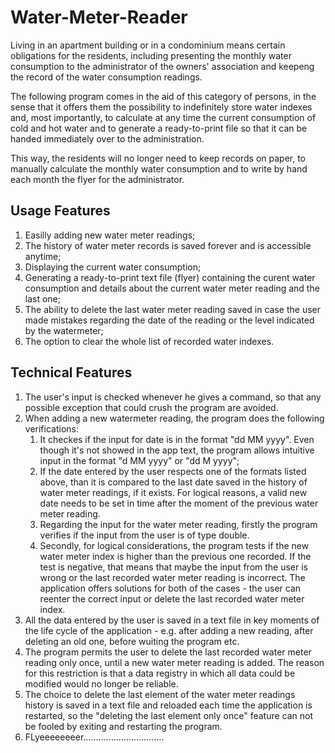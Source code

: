 # Water-Meter-Reader
Living in an apartment building or in a condominium means certain obligations for the residents, including presenting the monthly water consumption to the administrator of the owners' association and keepeng the record of the water consumption readings.

The following program comes in the aid of this category of persons, in the sense that it offers them the possibility to indefinitely store water indexes and, most importantly, to calculate at any time the current consumption of cold and hot water and to generate a ready-to-print file so that it can be handed immediately over to the administration.

This way, the residents will no longer need to keep records on paper, to manually calculate the monthly water consumption and to write by hand each month the flyer for the administrator.

## Usage Features
1. Easilly adding new water meter readings;
2. The history of water meter records is saved forever and is accessible anytime;
3. Displaying the current water consumption;
4. Generating a ready-to-print text file (flyer) containing the curent water consumption and details about the current water meter reading and the last one;
5. The ability to delete the last water meter reading saved in case the user made mistakes regarding the date of the reading or the level indicated by the watermeter;
6. The option to clear the whole list of recorded water indexes.

## Technical Features
1. The user's input is checked whenever he gives a command, so that any possible exception that could crush the program are avoided.
2. When adding a new watermeter reading, the program does the following verifications:
    1) It checkes if the input for date is in the format "dd MM yyyy". Even though it's not showed in the app text, the program allows intuitive input in the format "d MM yyyy" or "dd M yyyy";
    2) If the date entered by the user respects one of the formats listed above, than it is compared to the last date saved in the history of water meter readings, if it exists. For logical reasons, a valid new date needs to be set in time after the moment of the previous water meter reading.
    3) Regarding the input for the water meter reading, firstly the program verifies if the input from the user is of type double.
    4) Secondly, for logical considerations, the program tests if the new water meter index is higher than the previous one recorded. If the test is negative, that means that maybe the input from the user is wrong or the last recorded water meter reading is incorrect. The application offers solutions for both of the cases - the user can reenter the correct input or delete the last recorded water meter index.
3. All the data entered by the user is saved in a text file in key moments of the life cycle of the application - e.g. after adding a new reading, after deleting an old one, before wuiting the program etc.
4. The program permits the user to delete the last recorded water meter reading only once, until a new water meter reading is added. The reason for this restriction is that a data registry in which all data could be modified would no longer be reliable.
5. The choice to delete the last element of the water meter readings history is saved in a text file and reloaded each time the application is restarted, so the "deleting the last element only once" feature can not be fooled by exiting and restarting the program.
6. FLyeeeeeeeer................................

